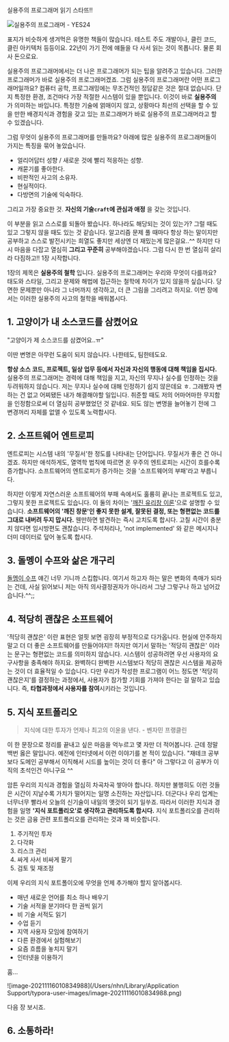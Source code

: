 실용주의 프로그래머 읽기 스타뜨!!



![실용주의 프로그래머 - YES24](http://image.yes24.com/goods/12501565/XL)

표지가 비슷하게 생겨먹은 유명한 책들이 많습니다. 테스트 주도 개발이나, 클린 코드, 클린 아키텍처 등등이요. 22년이 가기 전에 얘들을 다 사서 읽는 것이 목푭니다. 물론 회사 돈으로요.



실용주의 프로그래머에서는 더 나은 프로그래머가 되는 팁을 알려주고 있습니다. 그러한 프로그래머가 바로 실용주의 프로그래머겠죠. 그럼 실용주의 프로그래머란 어떤 프로그래머일까요? 컴퓨터 공학, 프로그래밍에는 무조건적인 정답같은 것은 절대 없습니다. 단지 특정한 환경, 조건마다 가장 적절한 시스템이 있을 뿐입니다. 이것이 바로 **실용주의** 가 의미하는 바입니다. 특정한 기술에 얽매이지 않고, 상황마다 최선의 선택을 할 수 있을 만한 배경지식과 경험을 갖고 있는 프로그래머가 바로 실용주의 프로그래머라고 할 수 있겠습니다. 



그럼 무엇이 실용주의 프로그래머를 만들까요? 아래에 많은 실용주의 프로그래머들이 가지는 특징을 묶어 놓았습니다.

- 얼리어답터 성향 / 새로운 것에 빨리 적응하는 성향.
- 캐묻기를 좋아한다.
- 비판적인 사고의 소유자.
- 현실적이다.
- 다방면의 기술에 익숙하다.

그리고 가장 중요한 것. **자신의 기술`craft`에 관심과 애정** 을 갖는 것입니다. 

이 부분을 읽고 스스로를 되돌아 봤습니다. 하나라도 해당되는 것이 있는가? 그럴 때도 있고 그렇지 않을 때도 있는 것 같습니다. 알고리즘 문제 풀 때마다 항상 하는 말이지만 공부하고 스스로 발전시키는 희열도 좋지만 세상엔 더 재밌는게 많은걸요..^^ 하지만 다시 마음을 다잡고 열심히 **그리고 꾸준히** 공부해야겠습니다. 그럼 다시 한 번 열심히 살리라 다짐하고!! 1장 시작합니다.



1장의 제목은 **실용주의 철학** 입니다. 실용주의 프로그래머는 우리와 무엇이 다를까요? 태도와 스타일, 그리고 문제와 해법에 접근하는 철학에 차이가 있지 않을까 싶습니다. 당면한 문제뿐만 아니라 그 너머까지 생각하고, 더 큰 그림을 그리려고 하지요. 이번 장에서는 이러한 실용주의 사고의 철학을 배워봅시다.



## 1. 고양이가 내 소스코드를 삼켰어요

"고양이가 제 소스코드를 삼켰어요..ㅠ"

이딴 변명은 아무런 도움이 되지 않습니다. 나한테도, 팀한테도요.



**항상 소스 코드, 프로젝트, 일상 업무 등에서 자신과 자신의 행동에 대해 책임을 집시다.** 실용주의 프로그래머는 경력에 대해 책임을 지고, 자신의 무지나 실수를 인정하는 것을 두려워하지 않습니다. 저는 무지나 실수에 대해 인정하기 쉽지 않은데요 ㅎ. 그래봤자 변하는 건 없고 어찌됐든 내가 해결해야할 일입니다. 취준할 때도 저의 어마어마한 무지함을 인정함으로써 더 열심히 공부했었던 것 같네요. 되도 않는 변명을 늘어놓기 전에 그 변경꺼리 자체를 없앨 수 있도록 노력합시다.



## 2. 소프트웨어 엔트로피

엔트로피는 시스템 내의 '무질서'한 정도를 나타내는 단어입니다. 무질서가 좋은 건 아니겠죠. 하지만 애석하게도, 열역학 법칙에 따르면 온 우주의 엔트로피는 시간이 흐를수록 증가합니다. 소프트웨어의 엔트로피가 증가하는 것을 '소프트웨어의 부패'라고 부릅니다.

하지만 이렇게 자연스러운 소프트웨어의 부패 속에서도 훌륭히 끝나는 프로젝트도 있고, 그렇지 못한 프로젝트도 있습니다. 이 둘의 차이는 '[깨진 유리창 이론](https://ko.wikipedia.org/wiki/%EA%B9%A8%EC%A7%84_%EC%9C%A0%EB%A6%AC%EC%B0%BD_%EC%9D%B4%EB%A1%A0)'으로 설명할 수 있습니다. **소프트웨어의 '깨진 창문'인 좋지 못한 설계, 잘못된 결정, 또는 형편없는 코드를 그대로 내버려 두지 맙시다.** 웬만하면 발견하는 즉시 고치도록 합시다. 고칠 시간이 충분치 않다면 임시방편도 괜찮습니다. 주석처리나, 'not implemented' 와 같은 메시지나 더미 데이터로 덮어 놓도록 합시다. 



## 3. 돌멩이 수프와 삶은 개구리

[돌멩이 수프](https://namu.wiki/w/%EB%8F%8C%EC%88%98%ED%94%84) 얘긴 너무 기니까 스킵합니다. 여기서 하고자 하는 말은 변화의 촉매가 되라는 건데, 사실 읽어보니 저는 아직 의사결정권자가 아니라서 그냥 그렇구나 하고 넘어갔습니다.^^;;



## 4. 적당히 괜찮은 소프트웨어

'적당히 괜찮은' 이란 표현은 얼핏 보면 굉장히 부정적으로 다가옵니다. 현실에 안주하지 말고 더 더 좋은 소프트웨어를 만들어야지!! 하지만 여기서 말하는 '적당히 괜찮은' 이라는 문구는 형편없는 코드를 의미하지 않습니다. 시스템이 성공하려면 우선 사용자의 요구사항을 충족해야 하지요. 완벽하디 완벽한 시스템보다 적당히 괜찮은 시스템을 제공하는 것이 더 효율적일 수 있습니다. 다만 우리가 작성한 프로그램이 어느 정도면 '적당히 괜찮은지'를 결정하는 과정에서, 사용자가 참가할 기회를 가져야 한다는 걸 말하고 있습니다. 즉, **타협과정에서 사용자를 참여**시키라는 것입니다.



## 5. 지식 포트폴리오

> 지식에 대한 투자가 언제나 최고의 이윤을 낸다.																															- 벤자민 프랭클린



이 한 문장으로 정리를 끝내고 싶은 마음을 억누르고 몇 자만 더 적어봅니다. 근데 정말 백번 옳은 말입니다. 예전에 인터넷에서 이런 이야기를 본 적이 있습니다. "재테크 공부보다 도메인 공부해서 이직해서 시드를 높이는 것이 더 좋다" 아 그렇다고 이 공부가 이직의 초석인건 아니구요 ^^

암튼 우리의 지식과 경험을 열심히 차곡차곡 쌓아야 합니다. 하지만 불행히도 이런 것들은 시간이 지날수록 가치가 떨어지는 일명 소진하는 자산입니다. 더군다나 우리 업계는 너무너무 빨라서 오늘의 신기술이 내일의 옛것이 되기 일쑤죠. 따라서 이러한 지식과 경험을 일명 **'지식 포트폴리오'로 생각하고 관리하도록 합시다.** 지식 포트폴리오를 관리하는 것은 금융 관련 포트폴리오를 관리하는 것과 꽤 비슷합니다.



1. 주기적인 투자
2. 다각화
3. 리스크 관리
4. 싸게 사서 비싸게 팔기
5. 검토 및 재조정



이제 우리의 지식 포트폴이오에 무엇을 언제 추가해야 할지 알아봅시다.

- 매년 새로운 언어를 최소 하나 배우기
- 기술 서적을 분기마다 한 권씩 읽기
- 비 기술 서적도 읽기
- 수업 듣기
- 지역 사용자 모임에 참여하기
- 다른 환경에서 실험해보기
- 요즘 흐름을 놓치지 말기
- 인터넷을 이용하기



훔...

![image-20211116010834988](/Users/nhn/Library/Application Support/typora-user-images/image-20211116010834988.png)

다음 장 보시죠.



## 6. 소통하라!



